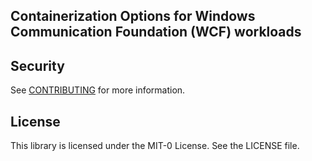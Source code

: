 ## Containerization Options for Windows Communication Foundation (WCF) workloads



## Security

See [CONTRIBUTING](CONTRIBUTING.md#security-issue-notifications) for more information.

## License

This library is licensed under the MIT-0 License. See the LICENSE file.

